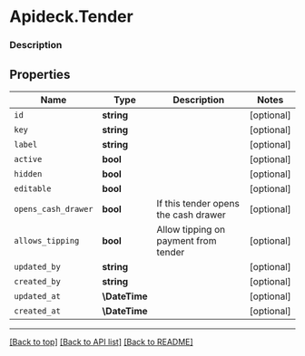 # Apideck.Tender

### Description

## Properties
Name | Type | Description | Notes
------------ | ------------- | ------------- | -------------
`id` | **string** |  | [optional] 
`key` | **string** |  | [optional] 
`label` | **string** |  | [optional] 
`active` | **bool** |  | [optional] 
`hidden` | **bool** |  | [optional] 
`editable` | **bool** |  | [optional] 
`opens_cash_drawer` | **bool** | If this tender opens the cash drawer | [optional] 
`allows_tipping` | **bool** | Allow tipping on payment from tender | [optional] 
`updated_by` | **string** |  | [optional] 
`created_by` | **string** |  | [optional] 
`updated_at` | **\DateTime** |  | [optional] 
`created_at` | **\DateTime** |  | [optional] 





---

[[Back to top]](#) [[Back to API list]](../../../../README.md#documentation-for-api-endpoints) [[Back to README]](../../../../README.md)


